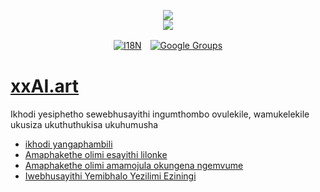 <p align="center"><a href="https://xxai.art"><img src="https://cdn.jsdelivr.net/gh/xxai-art/doc/logo.svg"/></a><br/><a href="https://xxai.art"><img src="https://cdn.jsdelivr.net/gh/xxai-art/doc/xxai.svg"/></a></p><p align="center"><a href="https://github.com/xxai-art/doc#readme"><img alt="I18N" src="https://cdn.jsdelivr.net/gh/wactax/img/t.svg"/></a>　<a href="https://groups.google.com/u/0/g/xxai-art"><img alt="Google Groups" src="https://cdn.jsdelivr.net/gh/wactax/img/g-groups.svg"/></a></p>

# [xxAI.art](https://xxAI.art)

Ikhodi yesiphetho sewebhusayithi ingumthombo ovulekile, wamukelekile ukusiza ukuthuthukisa ukuhumusha

* [ikhodi yangaphambili](https://github.com/xxai-art/web)
* [Amaphakethe olimi esayithi lilonke](https://github.com/xxai-art/web/tree/main/i18n)
* [Amaphakethe olimi amamojula okungena ngemvume](https://github.com/wacpkg/user/tree/main/ui.i18n)
* [Iwebhusayithi Yemibhalo Yezilimi Eziningi](https://github.com/xxai-doc)
